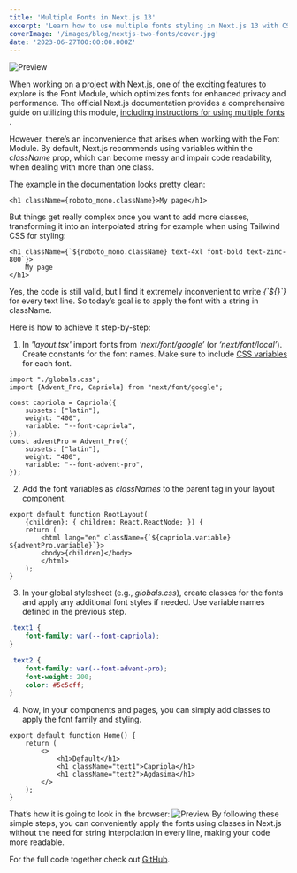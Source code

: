 ```yaml
---
title: 'Multiple Fonts in Next.js 13'
excerpt: 'Learn how to use multiple fonts styling in Next.js 13 with CSS variables.'
coverImage: '/images/blog/nextjs-two-fonts/cover.jpg'
date: '2023-06-27T00:00:00.000Z'
---
```


![Preview](/images/blog/nextjs-two-fonts/1.webp)

When working on a project with Next.js, one of the exciting features to explore is the Font Module, which optimizes
fonts for enhanced privacy and performance. The official Next.js documentation provides a comprehensive guide on
utilizing this
module, [including instructions for using multiple fonts](https://nextjs.org/docs/app/building-your-application/optimizing/fonts#using-multiple-fonts)
.

However, there’s an inconvenience that arises when working with the Font Module. By default, Next.js recommends using
variables within the *className* prop, which can become messy and impair code readability, when dealing with more than
one class.

The example in the documentation looks pretty clean:

```tsx
<h1 className={roboto_mono.className}>My page</h1>
```

But things get really complex once you want to add more classes, transforming it into an interpolated string for example
when using Tailwind CSS for styling:

```tsx 
<h1 className={`${roboto_mono.className} text-4xl font-bold text-zinc-800`}>
    My page
</h1> 
```

Yes, the code is still valid, but I find it extremely inconvenient to write *{\`${}\`}* for every text line.
So today’s goal is to apply the font with a string in className.

Here is how to achieve it step-by-step:

1. In *'layout.tsx'* import fonts from *‘next/font/google’* (or *‘next/font/local’*). Create constants for the font
   names. Make sure to include [CSS variables](https://nextjs.org/docs/app/api-reference/components/font#variable) for
   each font.

```tsx
import "./globals.css";
import {Advent_Pro, Capriola} from "next/font/google";

const capriola = Capriola({
    subsets: ["latin"],
    weight: "400",
    variable: "--font-capriola",
});
const adventPro = Advent_Pro({
    subsets: ["latin"],
    weight: "400",
    variable: "--font-advent-pro",
});
```

2. Add the font variables as *classNames* to the parent tag in your layout component.

```tsx
export default function RootLayout(
    {children}: { children: React.ReactNode; }) {
    return (
        <html lang="en" className={`${capriola.variable} ${adventPro.variable}`}>
        <body>{children}</body>
        </html>
    );
}
```

3. In your global stylesheet (e.g., *globals.css*), create classes for the fonts and apply any additional font styles
   if needed. Use variable names defined in the previous step.

```css
.text1 {
    font-family: var(--font-capriola);
}

.text2 {
    font-family: var(--font-advent-pro);
    font-weight: 200;
    color: #5c5cff;
}
```

4. Now, in your components and pages, you can simply add classes to apply the font family and styling.

```tsx
export default function Home() {
    return (
        <>
            <h1>Default</h1>
            <h1 className="text1">Capriola</h1>
            <h1 className="text2">Agdasima</h1>
        </>
    );
}
```

That’s how it is going to look in the browser:
![Preview](/images/blog/nextjs-two-fonts/2.webp)
By following these simple steps, you can conveniently apply the fonts using classes in Next.js without the need for
string interpolation in every line, making your code more readable.

For the full code together check
out [GitHub](https://github.com/AnastasiiaPirus/source-code-for-blogs/tree/main/nextjs-two-fonts).
